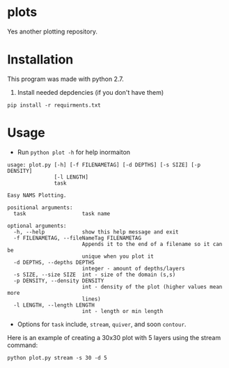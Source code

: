 # plots

Yes another plotting repository.


# Installation
This program was made with python 2.7.

1. Install needed depdencies (if you don't have them)
```
pip install -r requirments.txt
```

# Usage
* Run ``python plot -h`` for help inormaiton
```
usage: plot.py [-h] [-f FILENAMETAG] [-d DEPTHS] [-s SIZE] [-p DENSITY]
               [-l LENGTH]
               task

Easy NAMS Plotting.

positional arguments:
  task                  task name

optional arguments:
  -h, --help            show this help message and exit
  -f FILENAMETAG, --fileNameTag FILENAMETAG
                        Appends it to the end of a filename so it can be
                        unique when you plot it
  -d DEPTHS, --depths DEPTHS
                        integer - amount of depths/layers
  -s SIZE, --size SIZE  int - size of the domain (s,s)
  -p DENSITY, --density DENSITY
                        int - density of the plot (higher values mean more
                        lines)
  -l LENGTH, --length LENGTH
                        int - length or min length
```



* Options for ``task`` include, ``stream``, ``quiver``, and soon ``contour``.

Here is an example of creating a 30x30 plot with 5 layers using the stream
command:

```
python plot.py stream -s 30 -d 5

```
